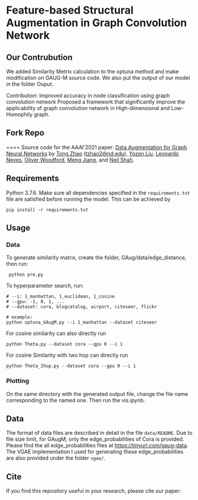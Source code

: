 # Feature-based Structural Augmentation in Graph Convolution Network 

## Our Contrubution
We added Similarity Metrix calculation to the optuna method and make modification on GAUG-M source code. 
We also put the output of our model in the folder Ouput.

Contribution:
Improved accuracy in node classification using graph convolution network 
Proposed a framework that significantly improve the applicability of graph convolution network in High-dimensional and Low-Homophily graph.

## Fork Repo 
====
Source code for the AAAI'2021 paper:
[Data Augmentation for Graph Neural Networks](https://arxiv.org/pdf/2006.06830.pdf)
by [Tong Zhao](https://tzhao.io/) (tzhao2@nd.edu), [Yozen Liu](https://research.snap.com/team/yozen-liu),  [Leonardo Neves](https://research.snap.com/team/leonardo-neves), [Oliver Woodford](https://ojwoodford.github.io/), [Meng Jiang](http://www.meng-jiang.com/), and [Neil Shah](http://nshah.net/).

## Requirements

Python 3.7.6. 
Make sure all dependencies specified in the ```requirements.txt``` file are satisfied before running the model. This can be achieved by
```
pip install -r requirements.txt
```

## Usage
### Data
To generate similarity matrix, create the folder, GAug/data/edge_distance, then run:
```
 python pre.py
```

To hyperparameter search, run:
```
# --i: 1_manhattan, 1_euclidean, 1_cosine
# --gpu: -1, 0, 1, ...
# --dataset: cora, blogcatalog, airport, citeseer, flickr

# example:
python optuna_GAugM.py --i 1_manhattan --dataset citeseer
```

For cosine similarity can also directly run 
```
python Theta.py --dataset cora --gpu 0 --i 1
```

For cosine Similarity with two hop can directly run 
```
python Theta_2hop.py --dataset cora --gpu 0 --i 1
```
### Plotting
On the same directory with the generated output file, change the file name corresponding to the named one. Then run the vis.ipynb. 


## Data
The format of data files are described in detail in the file ```data/README```.
Due to file size limit, for GAugM, only the edge_probabilities of Cora is provided.
Please find the all edge_probabilities files at https://tinyurl.com/gaug-data. The VGAE implementation I used for generating these edge_probabilities are also provided under the folder ```vgae/```.

## Cite
If you find this repository useful in your research, please cite our paper:


